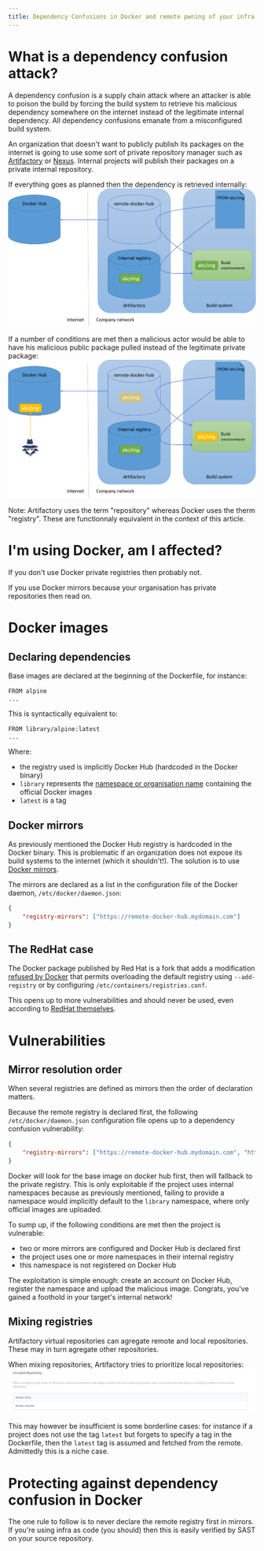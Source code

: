 ```yaml
---
title: Dependency Confusions in Docker and remote pwning of your infra
---
```


What is a dependency confusion attack?
======================================
A dependency confusion is a supply chain attack where an attacker is able to poison the build by forcing the build system to retrieve his malicious dependency somewhere on the internet instead of the legitimate internal dependency. All dependency confusions emanate from a misconfigured build system.

An organization that doesn't want to publicly publish its packages on the internet is going to use some sort of private repository manager such as [Artifactory](https://jfrog.com/artifactory/) or [Nexus](https://www.sonatype.com/products/sonatype-nexus-repository). Internal projects will publish their packages on a private internal repository.

If everything goes as planned then the dependency is retrieved internally:
![All good](./DependencyConfusion/docker_ok.png)

If a number of conditions are met then a malicious actor would be able to have his malicious public package pulled instead of the legitimate private package:
![All bad](./DependencyConfusion/docker_ko.png)

Note: Artifactory uses the term "repository" whereas Docker uses the therm "registry". These are functionnaly equivalent in the context of this article.

I'm using Docker, am I affected?
================================
If you don't use Docker private registries then probably not.

If you use Docker mirrors because your organisation has private repositories then read on.

Docker images
=============

Declaring dependencies
-----------------------
Base images are declared at the beginning of the Dockerfile, for instance:
```
FROM alpine
...
```

This is syntactically equivalent to:
```
FROM library/alpine:latest
...
```

Where:

* the registry used is implicitly Docker Hub (hardcoded in the Docker binary)
* ```library``` represents the [namespace or organisation name](https://docs.docker.com/faq/admin/general-faqs/#whats-an-organization-name-or-namespace) containing the official Docker images
* ```latest``` is a tag

Docker mirrors
--------------
As previously mentioned the Docker Hub registry is hardcoded in the Docker binary. This is problematic if an organization does not expose its build systems to the internet (which it shouldn't!). The solution is to use [Docker mirrors]( https://docs.docker.com/docker-hub/mirror/).

The mirrors are declared as a list in the configuration file of the Docker daemon, ```/etc/docker/daemon.json```:
```json
{
    "registry-mirrors": ["https://remote-docker-hub.mydomain.com"]
}
```

The RedHat case
---------------
The Docker package published by Red Hat is a fork that adds a modification [refused by Docker](https://github.com/moby/moby/issues/33069) that permits overloading the default registry using ```--add-registry``` or by configuring ```/etc/containers/registries.conf```.

This opens up to more vulnerabilities and should never be used, even according to [RedHat themselves](https://www.redhat.com/en/blog/be-careful-when-pulling-images-short-name).

Vulnerabilities
===============

Mirror resolution order
-----------------------
When several registries are defined as mirrors then the order of declaration matters.

Because the remote registry is declared first, the following ```/etc/docker/daemon.json``` configuration file opens up to a dependency confusion vulnerability:
```json
{
    "registry-mirrors": ["https://remote-docker-hub.mydomain.com", "https://projet-docker-local.mydomain.com"]
}
```

Docker will look for the base image on docker hub first, then will fallback to the private registry. This is only exploitable if the project uses internal namespaces because as previously mentioned, failing to provide a namespace would implicitly default to the ```library``` namespace, where only official images are uploaded.

To sump up, if the following conditions are met then the project is vulnerable:

* two or more mirrors are configured and Docker Hub is declared first
* the project uses one or more namespaces in their internal registry
* this namespace is not registered on Docker Hub

The exploitation is simple enough: create an account on Docker Hub, register the namespace and upload the malicious image. Congrats, you've gained a foothold in your target's internal network!

Mixing registries
-----------------
Artifactory virtual repositories can agregate remote and local repositories. These may in turn agregate other repositories.

When mixing repositories, Artifactory tries to prioritize local repositories:
![repos](./DependencyConfusion/artifactory_local_remote.png)

This may however be insufficient is some borderline cases: for instance if a project does not use the tag ```latest``` but forgets to specify a tag in the Dockerfile, then the ```latest``` tag is assumed and fetched from the remote. Admittedly this is a niche case.

Protecting against dependency confusion in Docker
=================================================
The one rule to follow is to never declare the remote registry first in mirrors. If you're using infra as code (you should) then this is easily verified by SAST on your source repository.
